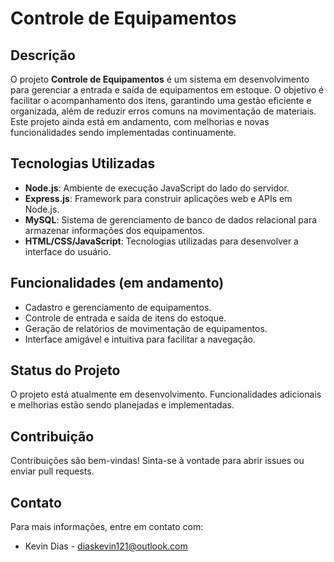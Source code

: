 # Controle de Equipamentos

## Descrição
O projeto **Controle de Equipamentos** é um sistema em desenvolvimento para gerenciar a entrada e saída de equipamentos em estoque. O objetivo é facilitar o acompanhamento dos itens, garantindo uma gestão eficiente e organizada, além de reduzir erros comuns na movimentação de materiais. Este projeto ainda está em andamento, com melhorias e novas funcionalidades sendo implementadas continuamente.

## Tecnologias Utilizadas
- **Node.js**: Ambiente de execução JavaScript do lado do servidor.
- **Express.js**: Framework para construir aplicações web e APIs em Node.js.
- **MySQL**: Sistema de gerenciamento de banco de dados relacional para armazenar informações dos equipamentos.
- **HTML/CSS/JavaScript**: Tecnologias utilizadas para desenvolver a interface do usuário.

## Funcionalidades (em andamento)
- Cadastro e gerenciamento de equipamentos.
- Controle de entrada e saída de itens do estoque.
- Geração de relatórios de movimentação de equipamentos.
- Interface amigável e intuitiva para facilitar a navegação.

## Status do Projeto
O projeto está atualmente em desenvolvimento. Funcionalidades adicionais e melhorias estão sendo planejadas e implementadas.

## Contribuição
Contribuições são bem-vindas! Sinta-se à vontade para abrir issues ou enviar pull requests.

## Contato
Para mais informações, entre em contato com:
- Kevin Dias - diaskevin121@outlook.com
